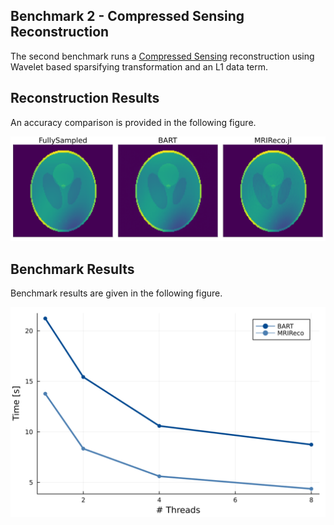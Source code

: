## Benchmark 2 -  Compressed Sensing Reconstruction 

The second benchmark runs a [Compressed Sensing](https://doi.org/10.1002/mrm.21391) reconstruction using Wavelet based sparsifying transformation and an L1 data term.

## Reconstruction Results

An accuracy comparison is provided in the following figure.

![Reconstruction Results](reco/images.svg?raw=true "Reconstruction Results")

## Benchmark Results

Benchmark results are given in the following figure.

![Benchmark Results](reco/timings.svg?raw=true "Benchmark Results")
